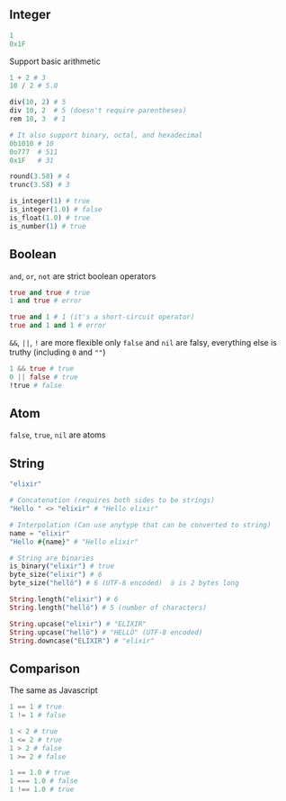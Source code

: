 ## Integer

```elixir
1
0x1F
```

Support basic arithmetic

```elixir
1 + 2 # 3
10 / 2 # 5.0

div(10, 2) # 5
div 10, 2  # 5 (doesn't require parentheses)
rem 10, 3  # 1

# It also support binary, octal, and hexadecimal
0b1010 # 10
0o777  # 511
0x1F   # 31

round(3.58) # 4
trunc(3.58) # 3

is_integer(1) # true
is_integer(1.0) # false
is_float(1.0) # true
is_number(1) # true

```

## Boolean

`and`, `or`, `not` are strict boolean operators

```elixir
true and true # true
1 and true # error

true and 1 # 1 (it's a short-circuit operator)
true and 1 and 1 # error
```

`&&`, `||`, `!` are more flexible
only `false` and `nil` are falsy, everything else is truthy (including `0` and `""`)

```elixir
1 && true # true
0 || false # true
!true # false
```

## Atom

`false`, `true`, `nil` are atoms

## String

```elixir
"elixir"

# Concatenation (requires both sides to be strings)
"Hello " <> "elixir" # "Hello elixir"

# Interpolation (Can use anytype that can be converted to string)
name = "elixir"
"Hello #{name}" # "Hello elixir"

# String are binaries
is_binary("elixir") # true
byte_size("elixir") # 6
byte_size("hellö") # 6 (UTF-8 encoded)  ö is 2 bytes long

String.length("elixir") # 6
String.length("hellö") # 5 (number of characters)

String.upcase("elixir") # "ELIXIR"
String.upcase("hellö") # "HELLÖ" (UTF-8 encoded)
String.downcase("ELIXIR") # "elixir"
```

## Comparison

The same as Javascript

```elixir
1 == 1 # true
1 != 1 # false

1 < 2 # true
1 <= 2 # true
1 > 2 # false
1 >= 2 # false

1 == 1.0 # true
1 === 1.0 # false
1 !== 1.0 # true
```
